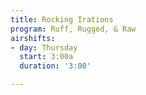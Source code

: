 ```yaml
---
title: Rocking Irations
program: Ruff, Rugged, & Raw
airshifts:
- day: Thursday
  start: 3:00a
  duration: '3:00'

---
```

